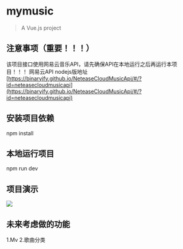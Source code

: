 # mymusic

> A Vue.js project



## 注意事项（重要！！！）
该项目接口使用网易云音乐API，请先确保API在本地运行之后再运行本项目！！！
网易云API nodejs版地址[https://binaryify.github.io/NeteaseCloudMusicApi/#/?id=neteasecloudmusicapi](https://binaryify.github.io/NeteaseCloudMusicApi/#/?id=neteasecloudmusicapi)
## 安装项目依赖
npm install

## 本地运行项目
npm run dev



## 项目演示
<img src="img/demo.gif" />


## 未来考虑做的功能
1.Mv
2.歌曲分类
